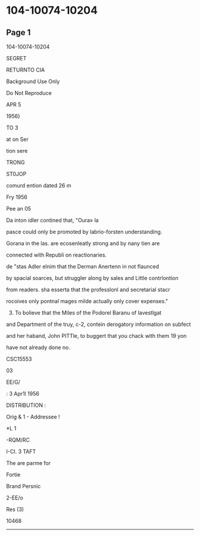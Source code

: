 # 104-10074-10204

## Page 1

104-10074-10204

SEGRET

RETURNTO CIA

Background Use Only

Do Not Reproduce

APR 5

1956}

TO 3

at on Ser

tion sere

TRONG

ST0JOP

comurd ention dated 26 m

Fry 1956

Pee an 05

Da inton idler contined that, "Oura» la

pasce could only be promoted by labrio-forsten understanding.

Gorana in the las. are ecosenleatly strong and by nany tien are

connected with Republi on reactionaries.

de "stas Adler elnim that the Derman Anertenn in not flaunced

by spacial soarces, but struggler along by sales and Little contrlontion

from readers. sha esserta that the professlonl and secretarial stacr

rocoives only pontnal mages milde actually only cover expenses."

3. To bolieve that the Miles of the Podorel Baranu of lavestlgat

and Department of the truy, c-2, contein derogatory information on subfect

and her haband, John PITTle, to buggert that you chack with them 19 yon

have not already done no.

CSC15553

03

EE/G/

: 3 Apr1l 1956

DISTRIBUTION :

Orig & 1 - Addressee !

*L 1

-RQM/RC

I-CI. 3 TAFT

The are parme for

Fortie

Brand Persnic

2-EE/o

Res (3)

10468

---

